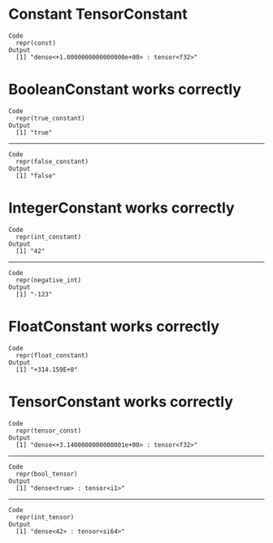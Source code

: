 # Constant TensorConstant

    Code
      repr(const)
    Output
      [1] "dense<+1.0000000000000000e+00> : tensor<f32>"

# BooleanConstant works correctly

    Code
      repr(true_constant)
    Output
      [1] "true"

---

    Code
      repr(false_constant)
    Output
      [1] "false"

# IntegerConstant works correctly

    Code
      repr(int_constant)
    Output
      [1] "42"

---

    Code
      repr(negative_int)
    Output
      [1] "-123"

# FloatConstant works correctly

    Code
      repr(float_constant)
    Output
      [1] "+314.159E+0"

# TensorConstant works correctly

    Code
      repr(tensor_const)
    Output
      [1] "dense<+3.1400000000000001e+00> : tensor<f32>"

---

    Code
      repr(bool_tensor)
    Output
      [1] "dense<true> : tensor<i1>"

---

    Code
      repr(int_tensor)
    Output
      [1] "dense<42> : tensor<si64>"

